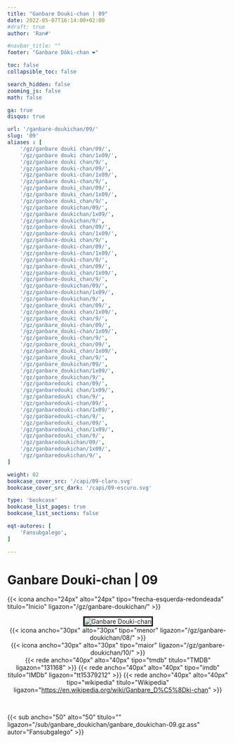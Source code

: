 ```yaml
---
title: "Ganbare Douki-chan | 09"
date: 2022-05-07T16:14:00+02:00
#draft: true
author: 'Ran#'

#navbar_title: ""
footer: "Ganbare Dōki-chan ❤️"

toc: false
collapsible_toc: false

search_hidden: false
zooming_js: false
math: false

ga: true
disqus: true

url: '/ganbare-doukichan/09/'
slug: '09'
aliases : [
    '/gz/ganbare douki chan/09/',
    '/gz/ganbare douki chan/1x09/',
    '/gz/ganbare douki chan/9/',
    '/gz/ganbare douki-chan/09/',
    '/gz/ganbare douki-chan/1x09/',
    '/gz/ganbare douki-chan/9/',
    '/gz/ganbare douki_chan/09/',
    '/gz/ganbare douki_chan/1x09/',
    '/gz/ganbare douki_chan/9/',
    '/gz/ganbare doukichan/09/',
    '/gz/ganbare doukichan/1x09/',
    '/gz/ganbare doukichan/9/',
    '/gz/ganbare-douki chan/09/',
    '/gz/ganbare-douki chan/1x09/',
    '/gz/ganbare-douki chan/9/',
    '/gz/ganbare-douki-chan/09/',
    '/gz/ganbare-douki-chan/1x09/',
    '/gz/ganbare-douki-chan/9/',
    '/gz/ganbare-douki_chan/09/',
    '/gz/ganbare-douki_chan/1x09/',
    '/gz/ganbare-douki_chan/9/',
    '/gz/ganbare-doukichan/09/',
    '/gz/ganbare-doukichan/1x09/',
    '/gz/ganbare-doukichan/9/',
    '/gz/ganbare_douki chan/09/',
    '/gz/ganbare_douki chan/1x09/',
    '/gz/ganbare_douki chan/9/',
    '/gz/ganbare_douki-chan/09/',
    '/gz/ganbare_douki-chan/1x09/',
    '/gz/ganbare_douki-chan/9/',
    '/gz/ganbare_douki_chan/09/',
    '/gz/ganbare_douki_chan/1x09/',
    '/gz/ganbare_douki_chan/9/',
    '/gz/ganbare_doukichan/09/',
    '/gz/ganbare_doukichan/1x09/',
    '/gz/ganbare_doukichan/9/',
    '/gz/ganbaredouki chan/09/',
    '/gz/ganbaredouki chan/1x09/',
    '/gz/ganbaredouki chan/9/',
    '/gz/ganbaredouki-chan/09/',
    '/gz/ganbaredouki-chan/1x09/',
    '/gz/ganbaredouki-chan/9/',
    '/gz/ganbaredouki_chan/09/',
    '/gz/ganbaredouki_chan/1x09/',
    '/gz/ganbaredouki_chan/9/',
    '/gz/ganbaredoukichan/09/',
    '/gz/ganbaredoukichan/1x09/',
    '/gz/ganbaredoukichan/9/',
]

weight: 02
bookcase_cover_src: '/capi/09-claro.svg'
bookcase_cover_src_dark: '/capi/09-escuro.svg'

type: 'bookcase'
bookcase_list_pages: true
bookcase_list_sections: false

eqt-autores: [
    'Fansubgalego',
]

---
```


# Ganbare Douki-chan | 09

{{< icona ancho="24px" alto="24px" tipo="frecha-esquerda-redondeada" titulo="Inicio" ligazon="/gz/ganbare-doukichan/" >}}

<div style="text-align: center">
<img style="border: 3px solid currentColor" title="Ganbare Douki-chan" alt="Ganbare Douki-chan" src="https://www.themoviedb.org/t/p/original/r4jcul1t9pAhRSCkT9rGqVTUi4S.jpg">

<br>

<div style="float: left">
{{< icona ancho="30px" alto="30px" tipo="menor" ligazon="/gz/ganbare-doukichan/08/" >}}
</div>
<div style="float: right">
{{< icona ancho="30px" alto="30px" tipo="maior" ligazon="/gz/ganbare-doukichan/10/" >}}
</div>

{{< rede ancho="40px" alto="40px" tipo="tmdb" titulo="TMDB" ligazon="131168" >}}
{{< rede ancho="40px" alto="40px" tipo="imdb" titulo="IMDb" ligazon="tt15379212" >}}
{{< rede ancho="40px" alto="40px" tipo="wikipedia" titulo="Wikipedia" ligazon="https://en.wikipedia.org/wiki/Ganbare_D%C5%8Dki-chan" >}}
</div>
<br>

{{< sub ancho="50" alto="50" titulo="" ligazon="/sub/ganbare_doukichan/ganbare_doukichan-09.gz.ass" autor="Fansubgalego" >}}
